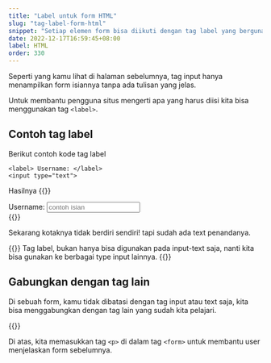 ```yaml
---
title: "Label untuk form HTML"
slug: "tag-label-form-html"
snippet: "Setiap elemen form bisa diikuti dengan tag label yang berguna sebagai penanda dari elemen tersebut"
date: 2022-12-17T16:59:45+08:00
label: HTML
order: 330
---
```


Seperti yang kamu lihat di halaman sebelumnya, tag input hanya menampilkan form isiannya tanpa ada tulisan yang jelas. 

Untuk membantu pengguna situs mengerti apa yang harus diisi kita bisa menggunakan tag `<label>`.

## Contoh tag label
Berikut contoh kode tag label
```
<label> Username: </label>
<input type="text">
```

Hasilnya
{{<rawhtml>}}
<div class='bg-gray-500 p-4'>
<label> Username: </label>
<input type='text' placeholder='contoh isian'>
</div>
{{</rawhtml>}}

Sekarang kotaknya tidak berdiri sendiri! tapi sudah ada text penandanya.

{{<alert class="info">}}
Tag label, bukan hanya bisa digunakan pada input-text saja, nanti kita bisa gunakan ke berbagai type input lainnya.
{{</alert>}}

## Gabungkan dengan tag lain
Di sebuah form, kamu tidak dibatasi dengan tag input atau text saja, kita bisa menggabungkan dengan tag lain yang sudah kita pelajari.

{{<codepen src="dyjbJoW">}}

Di atas, kita memasukkan tag `<p>` di dalam tag `<form>` untuk membantu user menjelaskan form sebelumnya.